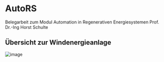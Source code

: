 # AutoRS
Belegarbeit zum Modul Automation in Regenerativen Energiesystemen Prof. Dr.-Ing Horst Schulte

## Übersicht zur Windenergieanlage

![image](https://user-images.githubusercontent.com/17433117/209711337-4b2ce080-ceeb-429d-95d7-391de63db028.png)
